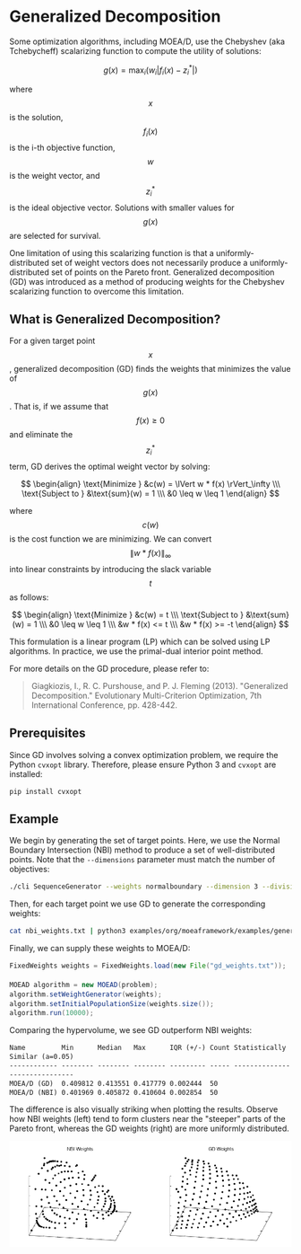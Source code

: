 # Generalized Decomposition

Some optimization algorithms, including MOEA/D, use the Chebyshev (aka Tchebycheff) scalarizing function to compute
the utility of solutions:

$$ g(x) = \text{max}_i \left( w_i \left| f_i(x) - z_i^* \right| \right) $$

where $$x$$ is the solution, $$f_i(x)$$ is the i-th objective function, $$w$$ is the weight vector, and $$z_i^*$$ is
the ideal objective vector.  Solutions with smaller values for $$g(x)$$ are selected for survival.

One limitation of using this scalarizing function is that a uniformly-distributed set of weight vectors does not
necessarily produce a uniformly-distributed set of points on the Pareto front.  Generalized decomposition (GD) was
introduced as a method of producing weights for the Chebyshev scalarizing function to overcome this limitation.

## What is Generalized Decomposition?

For a given target point $$x$$, generalized decomposition (GD) finds the weights that minimizes the value of $$g(x)$$.
That is, if we assume that $$f(x) \geq 0$$ and eliminate the $$z_i^*$$ term, GD derives the optimal weight vector by
solving:

$$
\begin{align}
\text{Minimize } &c(w) = \lVert w * f(x) \rVert_\infty \\\
\text{Subject to } &\text{sum}(w) = 1 \\\
&0 \leq w \leq 1
\end{align}
$$

where $$c(w)$$ is the cost function we are minimizing.  We can convert $$\lVert w * f(x) \rVert_\infty$$ into linear
constraints by introducing the slack variable $$t$$ as follows:

$$
\begin{align}
\text{Minimize } &c(w) = t \\\
\text{Subject to } &\text{sum}(w) = 1 \\\
&0 \leq w \leq 1 \\\
&w * f(x) <= t \\\
&w * f(x) >= -t
\end{align}
$$

This formulation is a linear program (LP) which can be solved using LP algorithms.  In practice, we use the
primal-dual interior point method.

For more details on the GD procedure, please refer to:

> Giagkiozis, I., R. C. Purshouse, and P. J. Fleming (2013).  "Generalized Decomposition."  Evolutionary Multi-Criterion Optimization, 7th International Conference, pp. 428-442.

## Prerequisites

Since GD involves solving a convex optimization problem, we require the Python `cvxopt` library.  Therefore, please
ensure Python 3 and `cvxopt` are installed:

```
pip install cvxopt
```

## Example

We begin by generating the set of target points.  Here, we use the Normal Boundary Intersection (NBI) method to produce
a set of well-distributed points.  Note that the `--dimensions` parameter must match the number of objectives:

<!-- bash:examples/org/moeaframework/examples/generalizedDecomposition/generateWeights.sh [3:3] -->

```bash
./cli SequenceGenerator --weights normalboundary --dimension 3 --divisions 20 > nbi_weights.txt
```

Then, for each target point we use GD to generate the corresponding weights:

<!-- bash:examples/org/moeaframework/examples/generalizedDecomposition/generateWeights.sh [4:4] -->

```bash
cat nbi_weights.txt | python3 examples/org/moeaframework/examples/generalizedDecomposition/gd.py > gd_weights.txt
```

Finally, we can supply these weights to MOEA/D:

<!-- java:examples/org/moeaframework/examples/generalizedDecomposition/GeneralizedDecompositionExample.java [59:64] -->

```java
FixedWeights weights = FixedWeights.load(new File("gd_weights.txt"));

MOEAD algorithm = new MOEAD(problem);
algorithm.setWeightGenerator(weights);
algorithm.setInitialPopulationSize(weights.size());
algorithm.run(10000);
```

Comparing the hypervolume, we see GD outperform NBI weights:

```
Name         Min      Median   Max      IQR (+/-) Count Statistically Similar (a=0.05)
------------ -------- -------- -------- --------- ----- ------------------------------
MOEA/D (GD)  0.409812 0.413551 0.417779 0.002444  50
MOEA/D (NBI) 0.401969 0.405872 0.410604 0.002854  50
```

The difference is also visually striking when plotting the results.  Observe how NBI weights (left) tend to form
clusters near the "steeper" parts of the Pareto front, whereas the GD weights (right) are more uniformly distributed.

<img src="imgs/moead-weights.png" />
